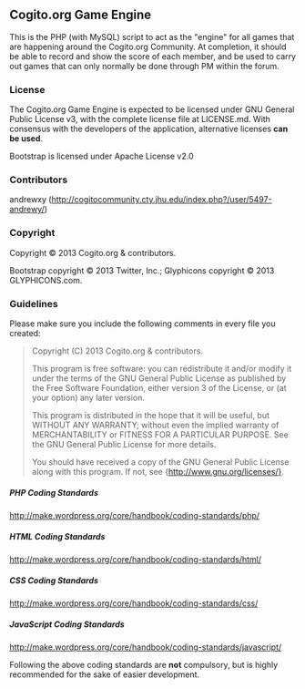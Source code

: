 ## Cogito.org Game Engine
This is the PHP (with MySQL) script to act as the "engine" for all games that are happening around the Cogito.org Community. At completion, it should be able to record and show the score of each member, and be used to carry out games that can only normally be done through PM within the forum.

### License
The Cogito.org Game Engine is expected to be licensed under GNU General Public License v3, with the complete license file at LICENSE.md. With consensus with the developers of the application, alternative licenses **can be used**. 

Bootstrap is licensed under Apache License v2.0

### Contributors
andrewxy (http://cogitocommunity.cty.jhu.edu/index.php?/user/5497-andrewy/)

### Copyright
Copyright &copy; 2013 Cogito.org & contributors.

Bootstrap copyright &copy; 2013 Twitter, Inc.; Glyphicons copyright &copy; 2013 GLYPHICONS.com.

### Guidelines
Please make sure you include the following comments in every file you created:
> Copyright (C) 2013 Cogito.org & contributors.
>
> This program is free software: you can redistribute it and/or modify
> it under the terms of the GNU General Public License as published by
> the Free Software Foundation, either version 3 of the License, or
> (at your option) any later version.
>
> This program is distributed in the hope that it will be useful,
> but WITHOUT ANY WARRANTY; without even the implied warranty of
> MERCHANTABILITY or FITNESS FOR A PARTICULAR PURPOSE.  See the
> GNU General Public License for more details.
>
> You should have received a copy of the GNU General Public License
> along with this program.  If not, see {http://www.gnu.org/licenses/}.

##### PHP Coding Standards
http://make.wordpress.org/core/handbook/coding-standards/php/
##### HTML Coding Standards
http://make.wordpress.org/core/handbook/coding-standards/html/
##### CSS Coding Standards
http://make.wordpress.org/core/handbook/coding-standards/css/
##### JavaScript Coding Standards
http://make.wordpress.org/core/handbook/coding-standards/javascript/

Following the above coding standards are **not** compulsory, but is highly recommended for the sake of easier development.